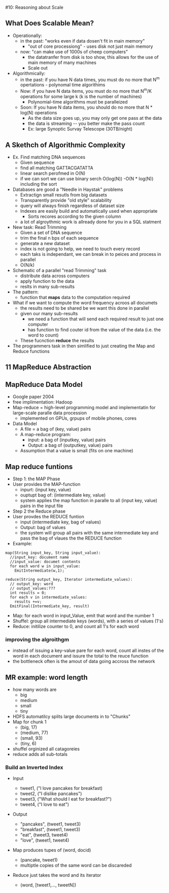 #10: Reasoning about Scale
## What Does Scalable Mean?
- Operationally:
  - in the past: "works even if data dosen't fit in main memory"
    - "out of core processiong" - uses disk not just main memory
  - now: "can make use of 1000s of cheep computers"
    - the datatranfer from disk is too show, this allows for the use of main memory of many machines
    - Scale out
- Algorithmically:
  - in the past: if you have N data times, you must do no more that N<sup>m</sup> opertations - polynomal time algorithims
  - Now: if you have N data items, you must do no more that N<sup>m</sup>/K operations for some large k (k is the number of machines)
    - Polynomial-time algorithms must be paralleized
  - Soon: If you have N data items, you should do no more that N * log(N) operations
    - As the data size goes up, you may only get one pass at the data
    - the data is streaming -- you better make the pass count
    - Ex: large Synoptic Survay Telescope (30TB/night)

## A Skethch of Algorithmic Complexity
- Ex. Find matching DNA sequences
  - Given sequence
  - find all matching GATTACGATATTA
  - linear search perofmed in O(N)
  - if we can sort we can use binary serch O(log(N))
      -O(N * log(N)) including the sort
- Databases are good a "Needle in Haystak" problems
  - Extractign small resutls from big datasets
  - Transparently provide "old style" scalability
  - query will always finish regardless of dataset size
  - Indexes are easily build and automatically used when appropriate
    - Sorts recores according to the given column
  - a lot of algroythmic work is allready done for you in a SQL statment
- New task: Read Trimming
  - Given a set of DNA sequence
  - trim the final n bps of each sequence
  -  generate a new dataset
  - index is not going to help, we need to touch every record
  - each taks is independant, we can break in to peices and process in parallel
  - O(N/k)
- Schematic of a parallel "read Trimming" task
  - distribute data across computers
  - apply function to the data
  - reslts in many sub-results
- The pattern:
  - function that **maps** data to the computation required
- What if we want to compute the word frequency acroos all documets
  - the results need to be shared be we want this done in parallel
  - given our many sub-results
    - we need a function that will send each required result to just one computer
    - has function to find couter id from the value of the data (i.e. the word to count)
  - These fucnction **reduce** the results
- The programmers task in then simlified to just creating the Map and Reduce functions

## 11 MapReduce Abstraction
## MapReduce Data Model
- Google paper 2004
- free implimentation: Hadoop
- Map-reduce = high-level programming model and implementatin for large-scale paralle data procession
  - implemented on GPUs, grpups of mobile phones, cores
- Data Model
  - A file = a bag of (key, value) pairs
  - A map-reduce program:
    - input: a bag of (inputkey, value) pairs
    - Output: a bag of (outputkey, value) pairs
   - Assumption that a value is small (fits on one machine)

## Map reduce funtions
- Step 1: the MAP Phase
- User provides the MAP-function
  - inpurt: (input key, value)
  - ouptupt bag of: (intermediate key, value)
  - system applies the map function in paralle to all (input key, value) pairs in the input file
- Step 2 the Reduce phase
- User provdes the REDUCE funtion
  - input (intermediate key, bag of values)
  - Output: bag of values
  - the system will group all pairs with the same intermediate key and pass the bag of vlaues the the REDUCE function
- Example:

```
map(String input_key, String input_value):
  //input_key: document name
  //input_value: documet contents
  for each word w in input_value:
    EmitIntermediate(w,1);

reduce(String output_key, Iterator intermediate_values):
  // output_key: word
  // output_values:???
  int results = 0;
  for each v in intermediate_values:
    results +=v;
  EmitFinal(Intermediate_key, result)
```

- Map: for each word in input_Value, emit that word and the number 1
- Shuffel: group all intermediate keys (words), with a series of values (1's)
- Reduce: initilize counter to 0, and count all 1's for each word

### improving the algroithgm
- instead of issuing a key-value pare for each word, count all instes of the word in each document and issure the total to the reuce function
- the bottleneck often is the amout of data going accross the network

## MR example: word length
- how many words are
    - big
    - medium
    - small
    - tiny
- HDFS automatilcy splits large documents in to "Chunks"
- Map for chunk 1
    - (big, 17)
    - (medium, 77)
    - (small, 93)
    - (tiny, 6)
- shuffel orginized all catagoreies
- reduce adds all sub-totals

### Build an Inverted Index
- Input
  - tweet1, ("I love pancakes for breakfast)
  - tweet2, ("I dislike pancakes")
  - tweet3, ("What should I eat for breakfast?")
  - tweet4, ("I love to eat")
- Output
  - "pancakes", (tweet1, tweet3)
  - "breakfast", (tweet1, tweet3)
  - "eat", (tweet3, tweet4)
  - "love", (tweet1, tweet4)

- Map produces tupes of (word, docid)
    - (pancake, tweet1)
    - multiptle copies of the same word can be discareded
- Reduce just takes the word and its iterator
    - (word, [tweet1,..., tweetN])

